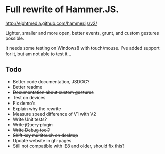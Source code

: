 # Full rewrite of Hammer.JS.

http://eightmedia.github.com/hammer.js/v2/

Lighter, smaller and more open, better events, grunt, and custom gestures possible.

It needs some testing on Windows8 with touch/mouse. I've added support for it, but am not able to test it...


## Todo

- Better code documentation, JSDOC?
- Better readme
- ~~Documentation about custom gestures~~
- Test on devices
- Fix demo's
- Explain why the rewrite
- Measure speed difference of V1 with V2
- Write Unit tests?
- ~~Write jQuery plugin~~
- ~~Write Debug tool?~~
- ~~Shift key multitouch on desktop~~
- Update website in gh-pages
- Still not compatible with IE8 and older, should fix this?